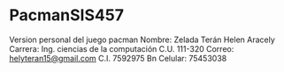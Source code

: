 # PacmanSIS457
Version personal del juego pacman
Nombre: Zelada Terán Helen Aracely
Carrera: Ing. ciencias de la computación
C.U. 111-320
Correo: helyteran15@gmail.com
C.I. 7592975 Bn
Celular: 75453038
